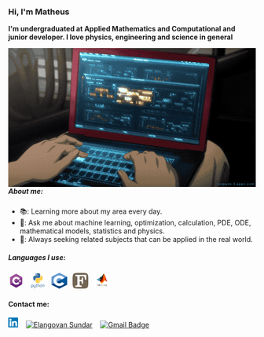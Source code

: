 ### Hi, I'm Matheus 



**I'm undergraduated at Applied Mathematics and Computational and junior developer. I love physics, engineering and science in general**

<img align="right" alt="GIF" src="https://github.com/MatheusAraujoSouza/MatheusAraujoSouza/blob/main/cyberpunk.gif" />

 ##### About me:
- :books:: Learning more about my area every day.
- :speech_balloon:: Ask me about machine learning, optimization, calculation, PDE, ODE, mathematical models, statistics and physics.
- :test_tube:: Always seeking related subjects that can be applied in the real world.

##### Languages I use:
<p align="left">

<img src="https://github.com/MatheusAraujoSouza/MatheusAraujoSouza/blob/main/csharp.png" alt="Csharp" width="32" height="32"/> &nbsp;
<img src="https://raw.githubusercontent.com/devicons/devicon/master/icons/python/python-original-wordmark.svg" alt="python" width="32" height="32"/> &nbsp;
<img src="https://github.com/MatheusAraujoSouza/MatheusAraujoSouza/blob/main/C.png" alt="C" width="32" height="32" /> &nbsp;
<img src="https://github.com/MatheusAraujoSouza/MatheusAraujoSouza/blob/main/fortran.png" alt="fortran" width="32" height="32" /> &nbsp;
<img src="https://github.com/MatheusAraujoSouza/MatheusAraujoSouza/blob/main/matlab2.png" alt="matlab" width="32" height="32" /> &nbsp;
</p>

#### Contact me:

<a href="https://www.linkedin.com/in/matheus-araujo-souza/"><img src="https://github.com/chandan-reddy-k/chandan-reddy-k/blob/master/assets/linkedin.svg" width="20px" alt="LinkedIn"></a>&nbsp; &nbsp;
<a href="https://github.com/MatheusAraujoSouza" target="_blank"><img src="https://cdn.jsdelivr.net/npm/simple-icons@3.0.1/icons/github.svg" alt="Elangovan Sundar" height="20" width="20" /></a>&nbsp; &nbsp;
[![Gmail Badge](https://img.shields.io/badge/-mhatheussss@gmail.com-c14438?style=flat-square&logo=Gmail&logoColor=white&link=mailto:mhatheussss@gmail.com)](mailto:mhatheussss@gmail.com)



